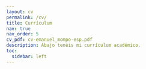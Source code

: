 ```yaml
---
layout: cv
permalink: /cv/
title: Currículum
nav: true
nav_order: 5
cv_pdf: cv-emanuel_mompo-esp.pdf
description: Abajo tenéis mi currículum académico.
toc:
  sidebar: left
---
```

